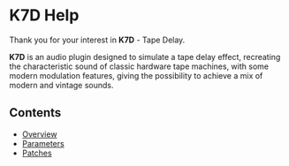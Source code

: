 # K7D Help

Thank you for your interest in **K7D** - Tape Delay.

**K7D** is an audio plugin designed to simulate a tape delay effect, recreating the characteristic sound of classic hardware tape machines, with some modern modulation features, giving the possibility to achieve a mix of modern and vintage sounds.

## Contents

- [Overview](overview)
- [Parameters](parameters)
- [Patches](patches)
